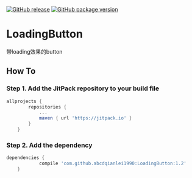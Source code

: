 [![GitHub release](https://img.shields.io/github/release/LoadingButton/rubidium.svg)]() [![GitHub package version](https://img.shields.io/github/package-json/v/badges/shields.svg)]()

# LoadingButton
带loading效果的button

## How To
### Step 1. Add the JitPack repository to your build file
```groovy
allprojects {
		repositories {
			...
			maven { url 'https://jitpack.io' }
		}
	}
```
### Step 2. Add the dependency
```groovy
dependencies {
	        compile 'com.github.abcdqianlei1990:LoadingButton:1.2'
	}
```
